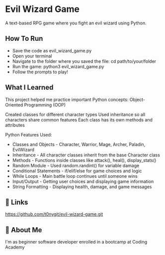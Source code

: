 
# Evil Wizard Game

A text-based RPG game where you fight an evil wizard using Python.

## How To Run

- Save the code as evil_wizard_game.py
- Open your terminal
- Navigate to the folder where you saved the file: cd path/to/your/folder
- Run the game: python3 evil_wizard_game.py
- Follow the prompts to play!
## What I Learned

This project helped me practice important Python concepts:
Object-Oriented Programming (OOP)

Created classes for different character types
Used inheritance so all characters share common features
Each class has its own methods and attributes

Python Features Used:
- Classes and Objects - Character, Warrior, Mage, Archer, Paladin, EvilWizard
- Inheritance - All character classes inherit from the base Character class
- Methods - Functions inside classes like attack(), heal(), display_stats()
- Random Module - Used random.randint() for variable damage
- Conditional Statements - if/elif/else for game choices and logic
- While Loops - Main battle loop continues until someone wins
- Input/Output - Getting user choices and displaying game information
- String Formatting - Displaying health, damage, and game messages
## 🔗 Links


https://github.com/t0nygit/evil-wizard-game.git
## 🚀 About Me
I'm as beginner software developer enrolled in a bootcamp at Coding Academy 

